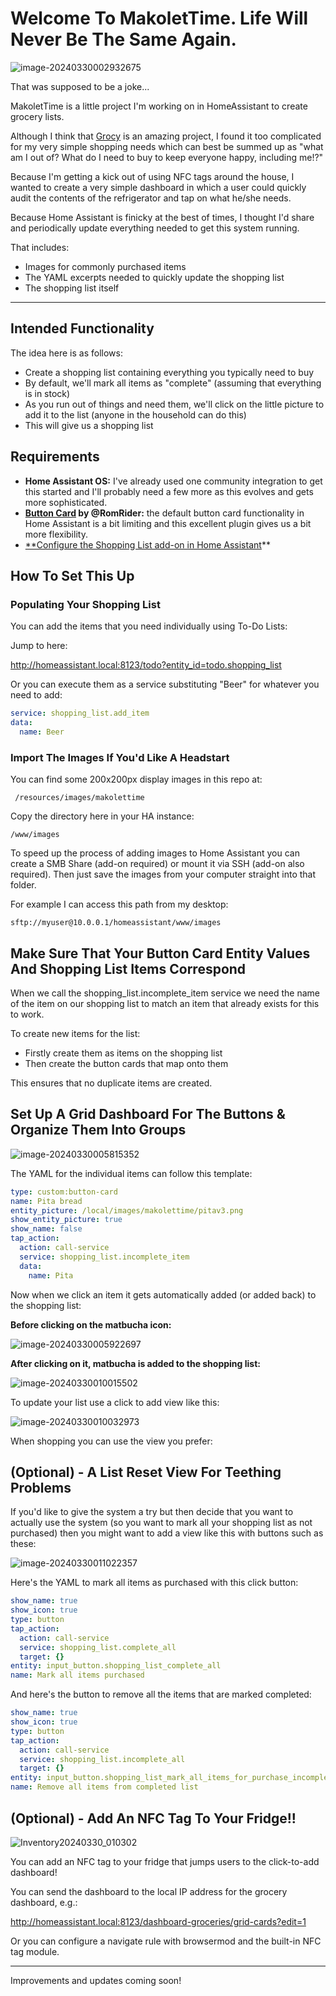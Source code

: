 # Welcome To MakoletTime. Life Will Never Be The Same Again.

![image-20240330002932675](images/image-20240330002932675.png)

That was supposed to be a joke...

MakoletTime is a little project I'm working on in HomeAssistant to create grocery lists.

Although I think that [Grocy](https://grocy.info/) is an amazing project, I found it too complicated for my very simple shopping needs which can best be summed up as "what am I out of? What do I need to buy to keep everyone happy, including me!?"

Because I'm getting a kick out of using NFC tags around the house, I wanted to create a very simple dashboard in which a user could quickly audit the contents of the refrigerator and tap on what he/she needs.

Because Home Assistant is finicky at the best of times, I thought I'd share and periodically update everything needed to get this system running.

That includes:

- Images for commonly purchased items 
- The YAML excerpts needed to quickly update the shopping list
- The shopping list itself

------

## Intended Functionality

The idea here is as follows:

- Create a shopping list containing everything you typically need to buy 
- By default, we'll mark all items as "complete" (assuming that everything is in stock)
- As you run out of things and need them, we'll click on the little picture to add it to the list (anyone in the household can do this)
- This will give us a shopping list

## Requirements

- **Home Assistant OS:** I've already used one community integration to get this started and I'll probably need a few more as this evolves and gets more sophisticated.
- **[Button Card](https://github.com/custom-cards/button-card?tab=readme-ov-file) by @RomRider:** the default button card functionality in Home Assistant is a bit limiting and this excellent plugin gives us a bit more flexibility. 
- [**Configure the Shopping List add-on in Home Assistant](https://www.home-assistant.io/dashboards/shopping-list/)** 

## How To Set This Up

### Populating Your Shopping List

You can add the items that you need individually using To-Do Lists:

Jump to here:

http://homeassistant.local:8123/todo?entity_id=todo.shopping_list

Or you can execute them as a service substituting "Beer" for whatever you need to add:

```yaml
service: shopping_list.add_item
data:
  name: Beer
```

### Import The Images If You'd Like A Headstart

You can find some 200x200px display images in this repo at:

` /resources/images/makolettime`

Copy the directory here in your HA instance:

`/www/images`

To speed up the process of adding images to Home Assistant you can create a SMB Share (add-on required) or mount it via SSH (add-on also required). Then just save the images from your computer straight into that folder.

For example I can access this path from my desktop:

`sftp://myuser@10.0.0.1/homeassistant/www/images`

## Make Sure That Your Button Card Entity Values And Shopping List Items Correspond

When we call the shopping_list.incomplete_item service we need the name of the item on our shopping list to match an item that already exists for this to work.

To create new items for the list:

- Firstly create them as items on the shopping list
- Then create the button cards that map onto them

This ensures that no duplicate items are created.

## Set Up A Grid Dashboard For The Buttons & Organize Them Into Groups

![image-20240330005815352](images/image-20240330005815352.png)

The YAML for the individual items can follow this template:

```yaml
type: custom:button-card
name: Pita bread
entity_picture: /local/images/makolettime/pitav3.png
show_entity_picture: true
show_name: false
tap_action:
  action: call-service
  service: shopping_list.incomplete_item
  data:
    name: Pita

```

Now when we click an item it gets automatically added (or added back) to the shopping list:

**Before clicking on the matbucha icon:**

![image-20240330005922697](images/image-20240330005922697.png)

**After clicking on it, matbucha is added to the shopping list:**

![image-20240330010015502](images/image-20240330010015502.png)

To update your list use a click to add view like this:

![image-20240330010032973](images/image-20240330010032973.png)

When shopping you can use the view you prefer:

## (Optional) - A List Reset View For Teething Problems

If you'd like to give the system a try but then decide that you want to actually use the system (so you want to mark all your shopping list as not purchased) then you might want to add a view like this with buttons such as these:



![image-20240330011022357](images/image-20240330011022357.png)



Here's the YAML to mark all items as purchased with this click button:

```yaml
show_name: true
show_icon: true
type: button
tap_action:
  action: call-service
  service: shopping_list.complete_all
  target: {}
entity: input_button.shopping_list_complete_all
name: Mark all items purchased

```

And here's the button to remove all the items that are marked completed:

```yaml
show_name: true
show_icon: true
type: button
tap_action:
  action: call-service
  service: shopping_list.incomplete_all
  target: {}
entity: input_button.shopping_list_mark_all_items_for_purchase_incomplete
name: Remove all items from completed list

```





## (Optional) - Add An NFC Tag To Your Fridge!!

![Inventory20240330_010302](images/Inventory20240330_010302.png)



You can add an NFC tag to your fridge that jumps users to the click-to-add dashboard!

You can send the dashboard to the local IP address for the grocery dashboard, e.g.:

http://homeassistant.local:8123/dashboard-groceries/grid-cards?edit=1

Or you can configure a navigate rule with browsermod and the built-in NFC tag module.

---

Improvements and updates coming soon!
